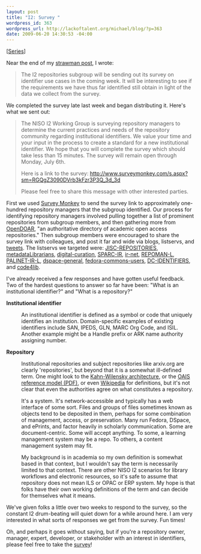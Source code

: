 ```yaml
--- 
layout: post
title: "I2: Survey "
wordpress_id: 363
wordpress_url: http://lackoftalent.org/michael/blog/?p=363
date: 2009-06-20 14:30:53 -04:00
---
```

[<a href="http://lackoftalent.org/michael/blog/category/niso-i2/">Series</a>]

Near the end of my <a href="http://lackoftalent.org/michael/blog/2009/06/13/i2-strawman/">strawman post</a>, I wrote:<blockquote>The I2 repositories subgroup will be sending out its survey on identifier use cases in the coming week.  It will be interesting to see if the requirements we have thus far identified still obtain in light of the data we collect from the survey. </blockquote>

We completed the survey late last week and began distributing it.  Here's what we sent out:<blockquote><p>The NISO I2 Working Group is surveying repository managers to determine the current practices and needs of the repository community regarding institutional identifiers.  We value your time and your input in the process to create a standard for a new institutional identifier.  We hope that you will complete the survey which should take less than 15 minutes.  The survey will remain open through Monday, July 6th.</p>
<p>
Here is a link to the survey:
<a href="http://www.surveymonkey.com/s.aspx?sm=RGQgZ3090DVrb3kFzr3P3Q_3d_3d">http://www.surveymonkey.com/s.aspx?sm=RGQgZ3090DVrb3kFzr3P3Q_3d_3d</a></p>
<p>
Please feel free to share this message with other interested parties.</p>
</blockquote>

First we used <a href="http://www.surveymonkey.com/">Survey Monkey</a> to send the survey link to approximately one-hundred repository managers that the subgroup identified.   Our process for identifying repository managers involved pulling together a list of prominent repositories from subgroup members, and then gathering more from <a href="http://www.opendoar.org/">OpenDOAR</a>, "an authoritative directory of academic open access repositories."  Then subgroup members were encouraged to share the survey link with colleagues, and post it far and wide via blogs, listservs, and <a href="http://twitter.com/mjgiarlo/status/2230486784">tweets</a>.  The listservs we targeted were: <a href="http://www.jiscmail.ac.uk/archives/jisc-repositories.html">JISC-REPOSITORIES</a>, <a href="http://metadatalibrarians.monarchos.com/">metadataLibrarians</a>, <a href="http://groups.google.com/group/digital-curation">digital-curation</a>, <a href="https://arl.org/Lists/SPARC-IR/">SPARC-IR</a>, <a href="http://mailman.anu.edu.au/mailman/listinfo/ir-net">ir-net</a>, <a href="http://www.lsoft.com/SCRIPTS/WL.EXE?SL1=REPOMAN-L&H=LISTSERV.INDIANA.EDU">REPOMAN-L</a>, <a href="http://larch.palinet.org/archives/palinet-ir-l.html">PALINET-IR-L</a>, <a href="http://mailman.mit.edu/mailman/listinfo/dspace-general">dspace-general</a>, <a href="https://lists.sourceforge.net/lists/listinfo/fedora-commons-users">fedora-commons-users</a>, <a href="http://dublincore.org/groups/identifiers/">DC-IDENTIFIERS</a>, and <a href="http://dewey.library.nd.edu/mailing-lists/code4lib/">code4lib</a>.

I've already received a few responses and have gotten useful feedback.  Two of the hardest questions to answer so far have been: "What is an institutional identifier?" and "What is a repository?"
<dl>
<dt><strong>Institutional identifier</strong></dt>
<dd><p>An institutional identifier is defined as a symbol or code that uniquely identifies an institution.  Domain-specific examples of existing identifiers include SAN, IPEDS, GLN, MARC Org Code, and ISIL.  Another example might be a Handle prefix or ARK name authority assigning number.</p></dd>
<dt><strong>Repository</strong></dt>
<dd><p>Institutional repositories and subject repositories like arxiv.org are clearly 'repositories', but beyond that it is a somewhat ill-defined term.  One might look to the <a href="http://www.cnri.reston.va.us/k-w.html">Kahn-Wilensky architecture</a>, or the <a href="http://public.ccsds.org/publications/archive/650x0b1.pdf">OAIS reference model (PDF)</a>, or even <a href="http://en.wikipedia.org/wiki/Digital_repository">Wikipedia</a> for definitions, but it's not clear that even the authorities agree on what constitutes a repository.</p><p>It's a system.  It's network-accessible and typically has a web interface of some sort.  Files and groups of files sometimes known as objects tend to be deposited in them, perhaps for some combination of management, access, or preservation.  Many run Fedora, DSpace, and ePrints, and factor heavily in scholarly communication.  Some are document-centric.  Some will accept anything.  To some, a learning management system may be a repo.  To others, a content management system may fit.</p>
<p>My background is in academia so my own definition is somewhat based in that context, but I wouldn't say the term is necessarily limited to that context.  There are other NISO I2 scenarios for library workflows and electronic resources, so it's safe to assume that repository does not mean ILS or OPAC or ERP system.  My hope is that folks have their own working definitions of the term and can decide for themselves what it means.</p></dd>
</dl>

We've given folks a little over two weeks to respond to the survey, so the constant I2 drum-beating will quiet down for a while around here.  I am very interested in what sorts of responses we get from the survey.  Fun times!

Oh, and perhaps it goes without saying, but if you're a repository owner, manager, expert, developer, or stakeholder with an interest in identifiers, please feel free to take the <a href="http://www.surveymonkey.com/s.aspx?sm=RGQgZ3090DVrb3kFzr3P3Q_3d_3d">survey</a>!
